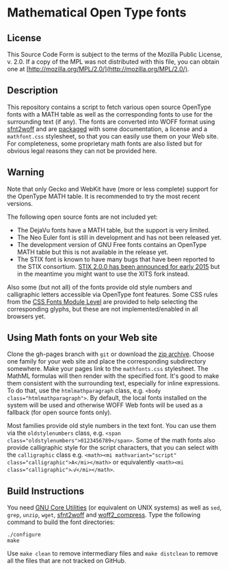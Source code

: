 Mathematical Open Type fonts
============================

License
-------

This Source Code Form is subject to the terms of the Mozilla Public
License, v. 2.0. If a copy of the MPL was not distributed with this
file, you can obtain one at
[http://mozilla.org/MPL/2.0/](http://mozilla.org/MPL/2.0/).

Description
-----------

This repository contains a script to fetch various open source OpenType fonts
with a MATH table as well as the corresponding fonts to use for the surrounding
text (if any). The fonts are converted into WOFF format
using [sfnt2woff](https://people.mozilla.org/~jkew/woff/woff-code-latest.zip)
and are
[packaged](https://github.com/fred-wang/MathFonts/archive/gh-pages.zip) with
some documentation, a license and a `mathfont.css` stylesheet, so that you can
easily use them on your Web site. For completeness, some proprietary math fonts
are also listed but for obvious legal reasons they can not be provided
here.

Warning
-------

Note that only Gecko and WebKit have (more or less complete) support for the
OpenType MATH table. It is recommended to try the most recent versions.

The following open source fonts are not included yet:
- The DejaVu fonts have a MATH table, but the support is very limited.
- The Neo Euler font is still in development and has not been released yet.
- The development version of GNU Free fonts contains an OpenType MATH table
  but this is not available in the release yet.
- The STIX font is known to have many bugs that have been reported to the
  STIX consortium. [STIX 2.0.0 has been announced for early 2015](http://www.stixfonts.org/) but in the meantime you might want to use the XITS fork instead.

Also some (but not all) of the fonts provide old style numbers and calligraphic
letters accessible via OpenType font features. Some CSS rules from the
[CSS Fonts Module Level](http://dev.w3.org/csswg/css-fonts/)
are provided to help selecting the corresponding glyphs, but these are not
implemented/enabled in all browsers yet.

Using Math fonts on your Web site
---------------------------------

Clone the gh-pages branch with `git` or download the
[zip archive](https://github.com/fred-wang/MathFonts/archive/gh-pages.zip). Choose
one family for your web site and place the corresponding subdirectory somewhere.
Make your pages link to the `mathfonts.css` stylesheet. The MathML formulas
will then render with the specified font. It's good to make them consistent
with the surrounding text, especially for inline expressions. To do that,
use the `htmlmathparagraph` class, e.g. `<body class="htmlmathparagraph">`.
By default, the local fonts installed on the system will be used and otherwise
WOFF Web fonts will be used as a fallback (for open source fonts only).

Most families provide old style numbers in the text font. You can use them via
the `oldstylenumbers` class, e.g.
`<span class="oldstylenumbers">0123456789</span>`. Some of the math fonts also
provide calligraphic style for the script characters, that you can select
with the `calligraphic` class e.g.
`<math><mi mathvariant="script" class="calligraphic">A</mi></math>` or
equivalently `<math><mi class="calligraphic">𝒜</mi></math>`.

Build Instructions
------------------

You need [GNU Core Utilities](https://en.wikipedia.org/wiki/GNU_Core_Utilities)
(or equivalent on UNIX systems) as well as `sed`, `grep`, `unzip`, `wget`,
[sfnt2woff](https://people.mozilla.org/~jkew/woff/woff-code-latest.zip) and
[woff2_compress](https://github.com/google/woff2). Type the following command
to build the font directories:

    ./configure
    make

Use `make clean` to remove intermediary files and `make distclean` to remove
all the files that are not tracked on GitHub.
